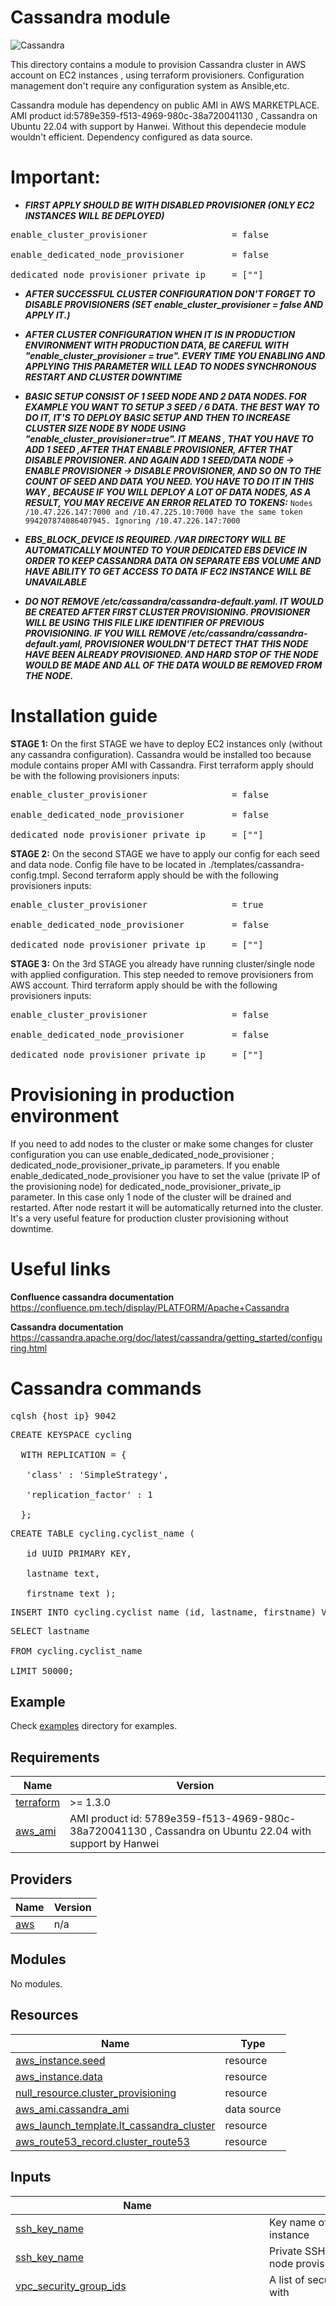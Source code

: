 # Cassandra module

![Cassandra](./assets/images/apache-cassandra.png)

This directory contains a module to provision Cassandra cluster in AWS account on EC2 instances , using terraform provisioners. Configuration management don't require any configuration system as Ansible,etc. 

Cassandra module has dependency on public AMI in AWS MARKETPLACE. AMI product id:5789e359-f513-4969-980c-38a720041130 , Cassandra on Ubuntu 22.04 with support by Hanwei. Without this dependecie module wouldn't efficient. Dependency configured as data source.



# Important:
- ***FIRST APPLY SHOULD BE WITH DISABLED PROVISIONER (ONLY EC2 INSTANCES WILL BE DEPLOYED)***
<pre>enable_cluster_provisioner                = false<br>
enable_dedicated_node_provisioner         = false<br>
dedicated_node_provisioner_private_ip     = [""]</pre>

- ***AFTER SUCCESSFUL CLUSTER CONFIGURATION DON'T FORGET TO DISABLE PROVISIONERS (SET enable_cluster_provisioner = false AND APPLY IT.)***

- ***AFTER CLUSTER CONFIGURATION WHEN IT IS IN PRODUCTION ENVIRONMENT WITH PRODUCTION DATA, BE CAREFUL WITH "enable_cluster_provisioner = true". EVERY TIME YOU ENABLING AND APPLYING THIS PARAMETER WILL LEAD TO  NODES SYNCHRONOUS RESTART AND CLUSTER DOWNTIME***

- ***BASIC SETUP CONSIST OF 1 SEED NODE AND 2 DATA NODES. FOR EXAMPLE YOU WANT TO SETUP 3 SEED / 6 DATA. THE BEST WAY TO DO IT, IT'S TO DEPLOY BASIC SETUP AND THEN TO INCREASE CLUSTER SIZE NODE BY NODE USING "enable_cluster_provisioner=true". IT MEANS , THAT YOU HAVE TO ADD 1 SEED ,AFTER THAT ENABLE PROVISIONER, AFTER THAT DISABLE PROVISIONER. AND AGAIN ADD 1 SEED/DATA NODE -> ENABLE PROVISIONER -> DISABLE PROVISIONER, AND SO ON TO THE COUNT OF SEED AND DATA YOU NEED. YOU HAVE TO DO IT IN THIS WAY , BECAUSE IF YOU WILL DEPLOY A LOT OF DATA NODES, AS A RESULT, YOU MAY RECEIVE AN ERROR RELATED TO TOKENS:*** ```Nodes /10.47.226.147:7000 and /10.47.225.10:7000 have the same token 994207874086407945. Ignoring /10.47.226.147:7000``` 

- ***EBS_BLOCK_DEVICE IS REQUIRED. /VAR DIRECTORY WILL BE AUTOMATICALLY MOUNTED TO YOUR DEDICATED EBS DEVICE IN ORDER TO KEEP CASSANDRA DATA ON SEPARATE EBS VOLUME AND HAVE ABILITY TO GET ACCESS TO DATA IF EC2 INSTANCE WILL BE UNAVAILABLE***

- ***DO NOT REMOVE /etc/cassandra/cassandra-default.yaml. IT WOULD BE CREATED AFTER FIRST CLUSTER PROVISIONING. PROVISIONER WILL BE USING THIS FILE LIKE IDENTIFIER OF PREVIOUS PROVISIONING. IF YOU WILL REMOVE /etc/cassandra/cassandra-default.yaml, PROVISIONER WOULDN'T DETECT THAT THIS NODE HAVE BEEN ALREADY PROVISIONED. AND HARD STOP OF THE NODE WOULD BE MADE AND ALL OF THE DATA WOULD BE REMOVED FROM THE NODE.***

# Installation guide

**STAGE 1:**
On the first STAGE we have to deploy EC2 instances only (without any cassandra configuration). Cassandra would be installed too because module contains proper AMI with Cassandra.
First terraform apply should be with the following provisioners inputs:

<pre>enable_cluster_provisioner                = false<br>
enable_dedicated_node_provisioner         = false<br>
dedicated_node_provisioner_private_ip     = [""]</pre>

**STAGE 2:**
On the second STAGE we have to apply our config for each seed and data node. Config file have to be located in ./templates/cassandra-config.tmpl.
Second terraform apply should be with the following provisioners inputs:

<pre>enable_cluster_provisioner                = true<br>
enable_dedicated_node_provisioner         = false<br>
dedicated_node_provisioner_private_ip     = [""]</pre>

**STAGE 3:**
On the 3rd STAGE you already have running cluster/single node with applied configuration. This step needed to remove provisioners from AWS account.
Third terraform apply should be with the following provisioners inputs:

<pre>enable_cluster_provisioner                = false<br>
enable_dedicated_node_provisioner         = false<br>
dedicated_node_provisioner_private_ip     = [""]</pre>

# Provisioning in production environment

If you need to add nodes to the cluster or make some changes for cluster configuration you can use enable_dedicated_node_provisioner ; dedicated_node_provisioner_private_ip parameters. If you enable enable_dedicated_node_provisioner you have to set the value (private IP of the provisioning node) for dedicated_node_provisioner_private_ip parameter.
In this case only 1 node of the cluster will be drained and restarted. After node restart it will be automatically returned into the cluster. It's a very useful feature for production cluster provisioning without downtime.


# Useful links

**Confluence cassandra documentation**
https://confluence.pm.tech/display/PLATFORM/Apache+Cassandra

**Cassandra documentation**
https://cassandra.apache.org/doc/latest/cassandra/getting_started/configuring.html


# Cassandra commands
<pre>cqlsh {host_ip} 9042</pre>

<pre>CREATE KEYSPACE cycling<br>
  WITH REPLICATION = {<br>
   'class' : 'SimpleStrategy',<br> 
   'replication_factor' : 1<br> 
  };</pre>


<pre>CREATE TABLE cycling.cyclist_name (<br> 
   id UUID PRIMARY KEY,<br> 
   lastname text,<br> 
   firstname text );</pre>


<pre>INSERT INTO cycling.cyclist_name (id, lastname, firstname) VALUES (5b6962dd-3f90-4c93-8f61-eabfa4a803e2, 'putin','khuylo');</pre>


<pre>SELECT lastname<br> 
FROM cycling.cyclist_name<br> 
LIMIT 50000;</pre>


## Example

Check [examples](./examples) directory for examples.

<!-- BEGIN_TF_DOCS -->
## Requirements


| Name | Version |
|------|---------|
| <a name="requirement_terraform"></a> [terraform](#requirement\_terraform) | >= 1.3.0 |
| <a name="aws_cassandra_ami"></a> [aws\_ami](#aws\_ami) | AMI product id: 5789e359-f513-4969-980c-38a720041130 , Cassandra on Ubuntu 22.04 with support by Hanwei |


## Providers

| Name | Version |
|------|---------|
| <a name="provider_aws"></a> [aws](#provider\_aws) | n/a |

## Modules

No modules.

## Resources

| Name | Type |
|------|------|
| [aws_instance.seed](https://registry.terraform.io/providers/hashicorp/aws/latest/docs/resources/instance) | resource |
| [aws_instance.data](https://registry.terraform.io/providers/hashicorp/aws/latest/docs/resources/instance) | resource |
| [null_resource.cluster_provisioning](https://registry.terraform.io/providers/hashicorp/null/latest/docs/resources/resource) | resource |
| [aws_ami.cassandra_ami](https://registry.terraform.io/providers/hashicorp/aws/latest/docs/data-sources/ami) | data source |
| [aws_launch_template.lt_cassandra_cluster](https://registry.terraform.io/providers/hashicorp/aws/latest/docs/resources/launch_template) | resource |
| [aws_route53_record.cluster_route53](https://registry.terraform.io/providers/hashicorp/aws/latest/docs/resources/route53_record) | resource |


## Inputs

| Name | Description | Type | Default | Required |
|------|-------------|------|---------|:--------:|
| <a name="ssh_key_name"></a> [ssh\_key\_name](#input\_ssh\_key\_name) | Key name of the Key Pair to use for the instance | `string` | `null` | yes |
| <a name="ssh_private_key"></a> [ssh\_key\_name](#input\_ssh\_private\_key) | Private SSH key which will be used for node provisioning | `string` | `null` | yes |
| <a name="vpc_security_group_ids"></a> [vpc\_security\_group\_ids](#input\_vpc\_security\_group\_ids) | A list of security group IDs to associate with | `list(string)` | `null` | yes |
| <a name="cassandra_cluster"></a> [cassandra\_cluster](#input\_cassandra\_cluster) | Available parameters for cluster/dedicated node configuration | <pre> object({<br>  cluster_name = string<br>  instances = object({<br>    seed = map(object({<br>      instance_type = string<br>      ami_id = string<br>      cpu_core_count = number<br>      cpu_credits = string<br>      hibernation = string<br>      cpu_threads_per_core = number<br>      user_data = string<br>      user_data_base64 = string<br>      user_data_replace_on_change = bool<br>      availability_zone = string<br>      subnet_id = string<br>      vpc_security_group_ids = list(string)<br>      key_name = string<br>      monitoring = bool<br>      get_password_data = bool<br>      associate_public_ip_address = bool<br>      private_ip = string<br>      secondary_private_ips = list(string)<br>      ipv6_address_count = number<br>      ipv6_addresses = list(string)<br>      ebs_optimized = bool<br>      enable_volume_tags = bool<br>      volume_tags = map(any)<br>        root_block_device = list(object({<br>        encrypted = bool<br>        volume_type = string<br>        throughput = number<br>        volume_size = number<br>        delete_on_termination = bool<br>        iops = number<br>        kms_key_id = string<br>      }))<br>      ebs_block_device = list(object({<br>        delete_on_termination = bool<br>        device_name = string<br>        encrypted = bool<br>        iops = number<br>        volume_type = string<br>        throughput = number<br>        volume_size = number<br>        kms_key_id = string<br>        snapshot_id = string<br>      }))<br>      ephemeral_block_device = list(object({<br>        device_name = string<br>        no_device = bool<br>        virtual_name = string<br>      }))<br>      metadata_options = list(object({<br>        http_endpoint = bool<br>        http_tokens = string<br>        http_put_response_hop_limit = number<br>        http_truncate_headers = bool<br>        instance_metadata_tags = map(any)<br>      }))<br>      network_interface = list(object({<br>        device_index = number<br>        network_interface_id = string<br>        delete_on_termination = bool<br>        network_card_index = number<br>      })) <br>      maintenance_options = list(object({<br>        auto_recovery = string<br>      })) <br>      enclave_options = object({<br>        enabled = bool<br>      }) <br>      credit_specification = object({<br>        cpu_credits = number<br>      }) <br>      timeouts = object({<br>        create = string<br>        update = string<br>        delete = string<br>      }) <br>      tags = map(any) <br>    }))<br>    seed = map(object({<br>      instance_type = string<br>      ami_id = string<br>      cpu_core_count = number<br>      cpu_credits = string<br>      hibernation = string<br>      cpu_threads_per_core = number<br>      user_data = string<br>      user_data_base64 = string<br>      user_data_replace_on_change = bool<br>      availability_zone = string<br>      subnet_id = string<br>      vpc_security_group_ids = list(string)<br>      key_name = string<br>      monitoring = bool<br>      get_password_data = bool<br>      associate_public_ip_address = bool<br>      private_ip = string<br>      secondary_private_ips = list(string)<br>      ipv6_address_count = number<br>      ipv6_addresses = list(string)<br>      ebs_optimized = bool<br>      enable_volume_tags = bool<br>      volume_tags = map(any)<br>        root_block_device = list(object({<br>        encrypted = bool<br>        volume_type = string<br>        throughput = number<br>        volume_size = number<br>        delete_on_termination = bool<br>        iops = number<br>        kms_key_id = string<br>      }))<br>      ebs_block_device = list(object({<br>        delete_on_termination = bool<br>        device_name = string<br>        encrypted = bool<br>        iops = number<br>        volume_type = string<br>        throughput = number<br>        volume_size = number<br>        kms_key_id = string<br>        snapshot_id = string<br>      }))<br>      ephemeral_block_device = list(object({<br>        device_name = string<br>        no_device = bool<br>        virtual_name = string<br>      }))<br>      metadata_options = list(object({<br>        http_endpoint = bool<br>        http_tokens = string<br>        http_put_response_hop_limit = number<br>        http_truncate_headers = bool<br>        instance_metadata_tags = map(any)<br>      }))<br>      network_interface = list(object({<br>        device_index = number<br>        network_interface_id = string<br>        delete_on_termination = bool<br>        network_card_index = number<br>      })) <br>      maintenance_options = list(object({<br>        auto_recovery = string<br>      })) <br>      enclave_options = object({<br>        enabled = bool<br>      }) <br>      credit_specification = object({<br>        cpu_credits = number<br>      }) <br>      timeouts = object({<br>        create = string<br>        update = string<br>        delete = string<br>      }) <br>      tags = map(any) <br>    }))<br>  })<br> })<br> </pre> | `n/a` | yes |
<a name="ebs_block_device"></a> [ebs\_block\_device](#input\_ebs\_block\_device) | EBS block paramateres for dedicated EBS volume where cassandra data will be stored | `list(object)` | `""` | YES |
| <a name="ssh_user_name"></a> [ssh\_user\_name](#input\_ssh\_user\_name) | User name which will be used for node provisioning through SSH. Default value was set according to cassandra AMI available user | `string` | `"ubuntu"` | no |
<a name="ebs_device_name"></a> [ebs\_block\_device](#input\_ebs\_block\_device) | EBS device name which will be used in order for mounting cassandra data folder | `string` | `""` | no |
<a name="launch_template"></a> [launch\_template](#input\_launch\_template) | Launch template settings which will be used in order to launch EC2 instance | `object` | `""` | no |
<a name="kms_key_id"></a> [kms\_key\_id](#input\_kms\_key\_id) | KMS key which can be applied for all of the instances and used for encrypting EBS volume | `string` | `""` | no |
<a name="node_exporter_version"></a> [node\_exporter\_version](#input\_node\_exporter\_version) | Node Exporter version which will be installed on cluster nodes for monitoring | `string` | `1.3.1` | no |
<a name="enable_cluster_provisioner"></a> [enable\_cluster\_provisioner](#input\_enable\_cluster\_provisioner) | If this parameter enabled, then cassandra configuration which described in cassandra-config.tmpl file will be applied to all of the cluster node. Recommended to use for 1st cluster launch, other provisioning would be better to do through enable_dedicated_node_provisioner feature. If it would applied for production cluster with data, you must take into account that there will be downtime. Because when you are provisioning all of the cluster nodes , they will be automatically rebooted. | `bool` | `false` | no |
| <a name="enable_dedicated_node_provisioner"></a> [enable\_dedicated\_node\_first\_launch\_provisioner](#input\_enable\_dedicated\_node\_first\_launch\_provisioner) | If this parameter enabled, then cassandra configuration which described in cassandra-config.tmpl file will be applied to the one dedicated node specified in \"dedicated_node_provisioner_private_ip variable\". Can be used in case, when you need to add one more data or seed node. But don't forget to update configs files on other nodes manually. Using this parameter it`s the best way to update config or add new nodes to the cluster, because you can control which node will be drained and rebooted, without full cluster downtime. | `bool` | `false` | no |
| <a name="dedicated_node_provisioner_private_ip"></a> [dedicated\_node\_first\_launch\_provisioner\_private\_ip](#input\_dedicated\_node\_first\_launch\_provisioner\_private\_ip) | If this parameter enabled, then cassandra configuration which described in cassandra.tmpl file will be applied to the one dedicated node specified in this variable. | `tuple([string])` | `[""]` | no |
| <a name="cluster_dns_endpoint_enabled"></a> [cluster\_dns\_endpoint\_enabled](#input\_cluster\_dns\_endpoint\_enabled) | Route53 record which include private IPs of all of the cluster nodes | `bool` | `false` | no |
| <a name="route53_dns_zone_id"></a> [route53\_dns\_zone\_id](#input\_route53\_dns\_zone\_id) | The id of Route53 DNS zone. Should be set if cluster_dns_endpoint_enabled is enabled | `string` | `""` | no |




## Outputs

| Name | Description |
|------|-------------|
| <a name="cluster_dns_endpoint"></a> [cluster\_dns\_endpoint](#output\_cluster\_dns\_endpoint) | Cluster dns endpoint |
| <a name="seed_node_id"></a> [seed\_node\_id](#output\_seed\_node\_id) | The ID of the instance |
| <a name="seed_node_arn"></a> [seed\_node\_arn](#output\_seed\_node\_arn) | The ARN of the instance |
| <a name="seed_node_private_dns"></a> [seed\_node\_private\_dns](#output\_seed\_node\_private\_dns) | The private DNS name assigned to the instance. Can only be used inside the Amazon EC2, and only available if you've enabled DNS hostnames for your VPC |
| <a name="seed_node_public_dns"></a> [seed\_node\_public\_dns](#output\_seed\_node\_public\_dns) | The public DNS name assigned to the instance. For EC2-VPC, this is only available if you've enabled DNS hostnames for your VPC |
| <a name="seed_node_public_ip"></a> [seed\_node\_public\_ip](#output\_seed\_node\_public\_ip) | The public IP address assigned to the instance, if applicable |
| <a name="seed_node_private_ip"></a> [seed\_node\_private\_ip](#output\_seed\_node\_private\_ip) | The private IP address assigned to the instance |
| <a name="seed_node_tags_all"></a> [seed\_node\_tags\_all](#output\_seed\_node\_tags\_all) | A map of tags assigned to the resource, including those inherited from the provider default_tags configuration block |
| <a name="data_node_id"></a> [data\_node\_id](#output\_data\_node\_id) | The ID of the instance |
| <a name="data_node_arn"></a> [data\_node\_arn](#output\_data\_node\_arn) | The ARN of the instance |
| <a name="data_node_private_dns"></a> [data\_node\_private\_dns](#output\_data\_node\_private\_dns) | The private DNS name assigned to the instance. Can only be used inside the Amazon EC2, and only available if you've enabled DNS hostnames for your VPC |
| <a name="data_node_public_dns"></a> [data\_node\_public\_dns](#output\_data\_node\_public\_dns) | The public DNS name assigned to the instance. For EC2-VPC, this is only available if you've enabled DNS hostnames for your VPC |
| <a name="data_node_public_ip"></a> [data\_node\_public\_ip](#output\_data\_node\_public\_ip) | The public IP address assigned to the instance, if applicable |
| <a name="data_node_private_ip"></a> [data\_node\_private\_ip](#output\_data\_node\_private\_ip) | The private IP address assigned to the instance |
| <a name="data_node_tags_all"></a> [data\_node\_tags\_all](#output\_data\_node\_tags\_all) | A map of tags assigned to the resource, including those inherited from the provider default_tags configuration block |
| <a name="seed\_node\_root\_block\_device"></a> [seed\_node\_root\_block\_device](#output\_seed\_node\_root\_block\_device) | Root block device information |
| <a name="seed\_node\_ebs\_block\_device"></a> [seed\_node\_ebs\_block\_device](#output\_seed\_node\_ebs\_block\_device) | EBS block device information |
| <a name="seed\_node\_ephemeral\_block\_device"></a> [seed\_node\_ephemeral\_block\_device](#output\_seed\_node\_ephemeral\_block\_device) | Ephemeral block device information |
| <a name="data\_node\_root\_block\_device"></a> [data\_node\_root\_block\_device](#output\_data\_node\_root\_block\_device) | Root block device information |
| <a name="data\_node\_ebs\_block\_device"></a> [data\_node\_ebs\_block\_device](#output\_data\_node\_ebs\_block\_device) | EBS block device information |
| <a name="data\_node\_ephemeral\_block\_device"></a> [data\_node\_ephemeral\_block\_device](#output\_data\_node\_ephemeral\_block\_device) | Ephemeral block device information |


<!-- END_TF_DOCS -->
